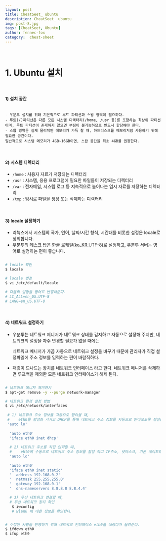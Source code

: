 ```yaml
---
layout: post
title: CheatSeet_ ubuntu
description: CheatSeet_ ubuntu
img: post-8.jpg
tags: [CheatSeet, Ubuntu]
author: fennec-fox
category:  cheat-sheet
---
```


<br>

# 1. Ubuntu 설치

<br>

#### 1) 설치 공간

```

- 우분투 설치를 위해 기본적으로 루트 파티션과 스왑 영역이 필요하다.
- 루트(/)파티션은 다른 모든 시스템 디렉터리(/home, /usr 등)를 포함하는 최상위 파티션이며, 루트 파티션이 존재하지 않으면 부팅이 불가능하므로 반드시 할당해야 한다.
- 스왑 영역은 실제 물리적인 메모리가 가득 찰 때, 하드디스크를 메모리처럼 사용하기 위해 필요한 공간이다.
일반적으로 시스템 메모리가 4GB~16GB이면, 스왑 공간을 최소 4GB를 권장한다.

```

<br>

#### 2) 시스템 디렉터리

- `/home` : 사용자 자료가 저장되는 디렉터리
- `/usr` : 시스템, 응용 프로그램에 필요한 파일들이 저장되는 디렉터리
- `/var` : 전자메일, 시스템 로그 등 지속적으로 늘어나는 임시 자료를 저장하는 디렉터리
- `/tmp` : 임시로 파일을 생성 또는 삭제하는 디렉터리

<br>

#### 3) locale 설정하기

- 리눅스에서 시스템의 국가, 언어, 날짜/시간 형식, 시간대를 비롯한 설정은 locale로 정의합니다.
- 우분투의 데스크 탑은 한글 로케일(ko_KR.UTF-8)로 설정하고, 우분투 서버는 영어로 설정하는 편이 좋습니다.

```bash

# locale 확인
$ locale

# locale 변경
$ vi /etc/default/locale

# 다음의 설정을 영어로 변경해준다.
# LC_ALL=en_US.UTF-8
# LANG=en_US.UTF-8

```

<br>

#### 4) 네트워크 설정하기

- 우분투는 네트워크 메니저가 네트워크 상태를 감지하고 자동으로 설정해 주지만, 네트워크의 설정을 자주 변경할 필요가 없을 때에는 

  네트워크 메니저가 가끔 자동으로 네트워크 설정을 바꾸기 때문에 관리자가 직접 설정파일에 주소 정보를 입력하는 편이 바람직하다.

- 패킷이 드나드는 장치를 네트워크 인터페이스 라고 한다. 네트워크 메니저를 삭제하면 루프백을 제외한 모든 네트워크 인터페이스가 해제 된다. 

```bash

# 네트워크 메니저 제거하기
$ apt-get remove -y --purge network-manager

# 네트워크 환경 설정 방법
$ vi /etc/network/interfaces
 
 # 1) 네트워크 주소 정보를 자동으로 받아올 때,
 #    eth0를 활성화 시키고 DHCP를 통해 네트워크 주소 정보를 자동으로 받아오도록 설정한다.
 'auto lo'
 
  'auto eth0'
  'iface eth0 inet dhcp'
  
  # 2) 네트워크 주소를 직접 입력할 때,
  #    eht0에 수동으로 네트워크 주소 정보를 할당 하고 IP주소, 넷마스크, 기본 게이트웨이주소, DNS주소를 입력해준다.
  'auto lo'
  
  'auto eth0'
  'iface eth0 inet static'
  '  address 192.168.0.2'
  '  netmask 255.255.255.0'
  '  gateway 192.168.0.1'
  '  dns-nameservers 8.8.8.8 8.8.4.4'

  # 3) 무선 네트워크 연결할 때,
  # 무선 네트워크 장치 확인
   $ iwconfig
   # wlan0 에 대한 정보를 확인한다. 


# 수정된 사항을 반영하기 위해 네트워크 인터페이스 eth0를 내렸다가 올려준다.
$ ifdown eth0
$ ifup eth0
  
```





